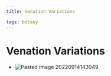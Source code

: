 ```yaml
---
title: Venation Variations

tags: botany 
---
```


# Venation Variations
- ![Pasted image 20220914143049](Pasted%20image%2020220914143049.png)